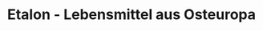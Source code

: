---
title: "Etalon - Lebensmittel aus Osteuropa"
url: /leipzig/etalon-lebensmittel-aus-osteuropa/
shop: Lebensmittel
---